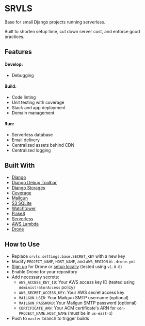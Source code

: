 # SRVLS

Base for small Django projects running serverless.

Built to shorten setup time, cut down server cost, and enforce good practices.

## Features

#### Develop:
* Debugging

#### Build:
* Code linting
* Unit testing with coverage
* Stack and app deployment
* Domain management

#### Run:
* Serverless database
* Email delivery
* Centralized assets behind CDN
* Centralized logging

## Built With

* [Django](https://www.djangoproject.com/)
* [Django Debug Toolbar](https://github.com/jazzband/django-debug-toolbar)
* [Django Storages](https://github.com/jschneier/django-storages)
* [Coverage](https://github.com/nedbat/coveragepy)
* [Mailgun](https://www.mailgun.com/)
* [S3 SQLite](https://github.com/Miserlou/zappa-django-utils)
* [Watchtower](https://github.com/kislyuk/watchtower)
* [Flake8](http://flake8.pycqa.org/en/latest/)
* [Serverless](https://serverless.com/)
* [AWS Lambda](https://aws.amazon.com/lambda/)
* [Drone](https://drone.io/)

## How to Use

* Replace `srvls.settings.base.SECRET_KEY` with a new key
* Modify `PROJECT_NAME`, `HOST_NAME`, and `AWS_REGION` in `.drone.yml`
* [Sign up](https://cloud.drone.io) for Drone or [setup locally](https://docs.drone.io/installation/github/single-machine/) (tested using `v1.0.0`)
* Enable Drone for your repository
* Add necessary secrets:
    * `AWS_ACCESS_KEY_ID`: Your AWS access key ID (tested using `AdministratorAccess` policy)
    * `AWS_SECRET_ACCESS_KEY`: Your AWS secret access key
    * `MAILGUN_USER`: Your Mailgun SMTP username (optional)
    * `MAILGUN_PASSWORD`: Your Mailgun SMTP password (optional)
    * `CERTIFICATE_ARN`: Your ACM certificate's ARN for `cdn-PROJECT_NAME.HOST_NAME` (must be in `us-east-1`)
* Push to `master` branch to trigger builds
